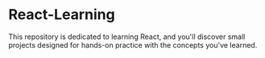 # React-Learning
 This repository is dedicated to learning React, and you'll discover small projects designed for hands-on practice with the concepts you've learned.
